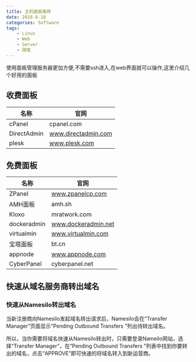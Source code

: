 ```yaml
---
title: 主机面板推荐
date: 2018-8-18
categories: Software
tags:
    - Linux
    - Web
    - Server
    - 随笔
---
```

使用面板管理服务器更加方便,不需要ssh进入,在web界面就可以操作,这里介绍几个好用的面板
<!--more-->

## 收费面板

|名称|官网|
|--|--|
|cPanel|cpanel.com|
|DirectAdmin|www.directadmin.com|
|plesk|www.plesk.com|

## 免费面板
|名称|官网|
|-|-|
|ZPanel|www.zpanelcp.com|
|AMH面板|amh.sh|
|Kloxo|mratwork.com|
|dockeradmin|www.dockeradmin.net|
|virtualmin|www.virtualmin.com|
|宝塔面板|bt.cn|
|appnode|www.appnode.com|
|CyberPanel|cyberpanel.net|

## 快速从域名服务商转出域名
### 快速从Namesilo转出域名
当新注册商向Namesilo发起域名转出请求后，Namesilo会在“Transfer Manager”页面显示“Pending Outbound Transfers ”列出待转出域名。

所以，当你需要将域名快速从Namesilo转出时，只需要登录Nameilo网站，选择“Transfer Manager”，在“Pending Outbound Transfers ”列表中找到你要转出的域名，点击“APPROVE”即可快速的将域名转入到新运营商。
